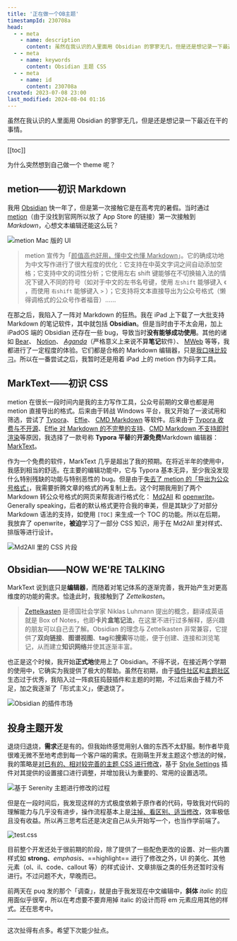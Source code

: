 ```yaml
---
title: '正在做一个OB主题'
timestampId: 230708a
head:
  - - meta
    - name: description
      content: 虽然在我认识的人里面用 Obsidian 的寥寥无几，但是还是想记录一下最近在干的事情。
  - - meta
    - name: keywords
      content: Obsidian 主题 CSS
  - - meta
    - name: id
      content: 230708a
created: 2023-07-08 23:00
last_modified: 2024-08-04 01:16
---
```


虽然在我认识的人里面用 Obsidian 的寥寥无几，但是还是想记录一下最近在干的事情。

---

[[toc]]

为什么突然想到自己做一个 theme 呢？

## metion——初识 Markdown

我用 [Obsidian](https://obsidian.md/) 快一年了，但是第一次接触它是在高考完的暑假。当时通过 [metion](https://apps.apple.com/cn/app/metion-中文写作者的笔记工具/id1530965242)（由于没找到官网所以放了 App Store 的链接）第一次接触到 *Markdown*，心想文本编辑还能这么玩？

![metion Mac 版的 UI](making_obsidian_theme_assets/ATTCH_20240727152313802.png)

> metion 宣传为「<u>颜值高也好用，懂中文也懂 Markdown</u>」。它的确成功地为中文写作进行了很大程度的优化：它支持在中英文字词之间自动添加空格；它支持中文的词性分析；它使用左右 shift 键能够在不切换输入法的情况下键入不同的符号（如对于中文的左书名号键，使用 `左shift` 能够键入 `《` ，而使用 `右shift` 能够键入 `>` ）；它支持将文本直接导出为公众号格式（懒得调格式的公众号作者福音）……

在那之后，我陷入了一阵对 Markdown 的狂热。我在 iPad 上下载了一大批支持 Markdown 的笔记软件，其中就包括 **Obsidian**。但是当时由于不太会用，加上 iPadOS 端的 Obsidian 还存在一些 bug，导致当时**没有能够成功使用**。其他的诸如 [Bear](https://bear.app/cn/)、 [Notion](https://www.notion.so/product?fredir=1)、 [*Aganda*](https://agenda.com)（严格意义上来说不算**笔记**软件）、 [MWeb](https://www.mweb.im/cn/index.html) 等等，我都进行了一定程度的体验。它们都是合格的 Markdown 编辑器，只是<u>我口味比较刁</u>。所以在一番尝试之后，我暂时还是用着 iPad 上的 metion 作为码字工具。

## MarkText——初识 CSS

metion 在很长一段时间内是我的主力写作工具，公众号前期的文章也都是用 metion 直接导出的格式。后来由于转战 Windows 平台，我又开始了一波试用和筛选，尝试了 [Typora](https://typora.io/#download)、 [Effie](https://www.effie.co)、 [CMD Markdown](https://www.zybuluo.com/cmd/) 等软件。后来由于 <u>Typora 收费与不开源</u>、<u>Effie 对 Markdown 的不完整的支持</u>、<u>CMD Markdown 不支持即时渲染</u>等原因，我选择了一款号称 **Typora 平替**的**开源免费**Markdown 编辑器： [MarkText](https://github.com/marktext/marktext)。

作为一个免费的软件，MarkText 几乎是超出了我的预期。在将近半年的使用中，我感到相当的舒适。在主要的编辑功能中，它与 Typora 基本无异，至少我没发现什么特别残缺的功能与特别恶性的 bug。但是由于<u>失去了 metion 的「导出为公众号格式」</u>，我需要折腾文章的格式的再复制上去。这个时期我用到了两个 Markdown 转公众号格式的网页来帮我进行格式化： [Md2All](http://md.aclickall.com) 和 [openwrite](https://md.openwrite.cn)。Generally speaking，后者的默认格式更符合我的审美，但是其缺少了对部分 Markdown 语法的支持，如使用 `[TOC]` 来生成一个 TOC 的功能。所以在后期，我放弃了 openwrite，**被迫**学习了一部分 CSS 知识，用于在 Md2All 里对样式、排版等进行设计。

![Md2All 里的 CSS 片段](making_obsidian_theme_assets/ATTCH_20240727152313844.png)

## Obsidian——NOW WE'RE TALKING

MarkText 说到底只是**编辑器**，而随着对笔记体系的逐渐完善，我开始产生对更高维度的功能的需求。恰逢此时，我接触到了 *Zettelkasten*。

> [Zettelkasten](https://en.wikipedia.org/wiki/Zettelkasten) 是德国社会学家 Niklas Luhmann 提出的概念，翻译成英语就是 Box of Notes，也即**卡片盒笔记法**，在这里不进行过多解释，感兴趣的朋友可以自己去了解。Obsidian 的理念与 Zettelkasten 非常兼容，它提供了**双向链接**、**图谱视图**、**tag**和**搜索**等功能，便于创建、连接和浏览笔记，从而建立**知识网络**并使其逐渐丰富。

也正是这个时候，我开始**正式地**使用上了 Obsidian。不得不说，在接近两个学期的使用中，它确实为我提供了极大的帮助。虽然在初期，由于<u>插件社区</u>和<u>主题社区</u>生态过于优秀，我陷入过一阵疯狂捣鼓插件和主题的时期，不过后来由于精力不足，加之我逐渐了「形式主义」，便退烧了。

![Obsidian 的插件市场](making_obsidian_theme_assets/ATTCH_20240727152313922.png)

## 投身主题开发

退烧归退烧，**需求**还是有的。但我始终感觉用别人做的东西不太舒服。制作者毕竟很难无微不至地考虑到每一个客户端的需求。在刚萌生开发主题这个想法的时候，我的策略是<u>对已有的、相对较完善的主题 CSS 进行修改</u>，基于 [Style Settings](https://github.com/mgmeyers/obsidian-style-settings) 插件对其提供的设置接口进行调整，并增加我认为重要的、常用的设置选项。

![基于 Serenity 主题进行修改的过程](making_obsidian_theme_assets/ATTCH_20240727152313959.png)

但是在一段时间后，我发现这样的方式极度依赖于原作者的代码，导致我对代码的理解能力与几乎没有进步，操作流程基本上是<u>注掉、看区别、适当修改</u>，效率极低且没有收益。所以再三思考后还是决定自己从头开始写一个，也当作学前端了。

![test.css](making_obsidian_theme_assets/ATTCH_20240727152313979.png)

目前整个开发还处于很前期的阶段，除了提供了一些配色更改的设置、对一些内置样式如 **strong**、*emphasis*、==highlight== 进行了修改之外，UI 的美化、其他元素（ol、il、code、callout 等）的样式设计、文章排版之类的任务还暂时没有进行。不过问题不大，早晚而已。

前两天在 puq 发的那个「调查」，就是由于我发现在中文编辑中，**斜体** *italic* 的应用面似乎很窄，所以在考虑要不要弃用掉 italic 的设计而将 em 元素应用其他的样式。还在思考中。

---

这次扯得有点多。希望下次能少扯点。
